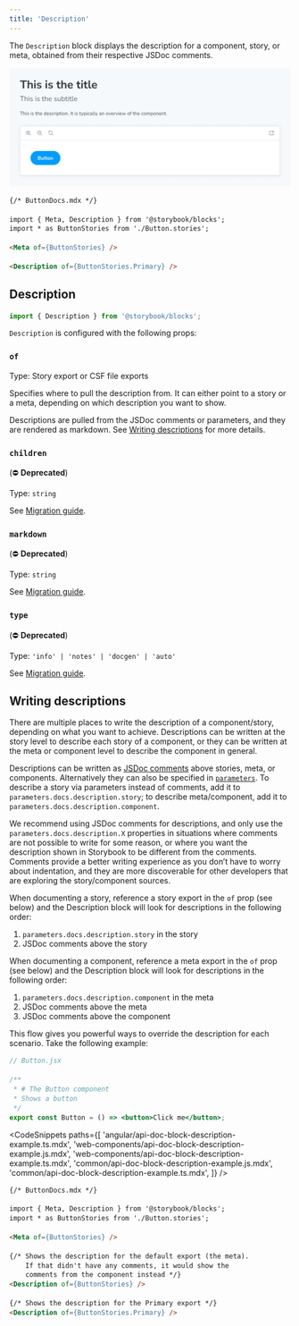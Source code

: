 ```yaml
---
title: 'Description'
---
```


<YouTubeCallout id="uAA1JvLcl-w" title="Avoid Documentation Nightmares with Storybook's Description Doc Block" params='start=84' />

The `Description` block displays the description for a component, story, or meta, obtained from their respective JSDoc comments.

![Screenshot of Description block](./doc-block-title-subtitle-description.png)

<!-- prettier-ignore-start -->
```md
{/* ButtonDocs.mdx */}

import { Meta, Description } from '@storybook/blocks';
import * as ButtonStories from './Button.stories';

<Meta of={ButtonStories} />

<Description of={ButtonStories.Primary} />
```
<!-- prettier-ignore-end -->

## Description

```js
import { Description } from '@storybook/blocks';
```

`Description` is configured with the following props:

### `of`

Type: Story export or CSF file exports

Specifies where to pull the description from. It can either point to a story or a meta, depending on which description you want to show.

Descriptions are pulled from the JSDoc comments or parameters, and they are rendered as markdown. See [Writing descriptions](#writing-descriptions) for more details.

### `children`

(⛔️ **Deprecated**)

Type: `string`

See [Migration guide](https://github.com/storybookjs/storybook/blob/next/MIGRATION.md#description-block-parametersnotes-and-parametersinfo).

### `markdown`

(⛔️ **Deprecated**)

Type: `string`

See [Migration guide](https://github.com/storybookjs/storybook/blob/next/MIGRATION.md#description-block-parametersnotes-and-parametersinfo).

### `type`

(⛔️ **Deprecated**)

Type: `'info' | 'notes' | 'docgen' | 'auto'`

See [Migration guide](https://github.com/storybookjs/storybook/blob/next/MIGRATION.md#description-block-parametersnotes-and-parametersinfo).

## Writing descriptions

There are multiple places to write the description of a component/story, depending on what you want to achieve. Descriptions can be written at the story level to describe each story of a component, or they can be written at the meta or component level to describe the component in general.

Descriptions can be written as [JSDoc comments](https://jsdoc.app/about-getting-started.html) above stories, meta, or components. Alternatively they can also be specified in [`parameters`](../writing-stories/parameters.md). To describe a story via parameters instead of comments, add it to `parameters.docs.description.story`; to describe meta/component, add it to `parameters.docs.description.component`.

We recommend using JSDoc comments for descriptions, and only use the `parameters.docs.description.X` properties in situations where comments are not possible to write for some reason, or where you want the description shown in Storybook to be different from the comments. Comments provide a better writing experience as you don’t have to worry about indentation, and they are more discoverable for other developers that are exploring the story/component sources.

When documenting a story, reference a story export in the `of` prop (see below) and the Description block will look for descriptions in the following order:

1. `parameters.docs.description.story` in the story
2. JSDoc comments above the story

When documenting a component, reference a meta export in the `of` prop (see below) and the Description block will look for descriptions in the following order:

1. `parameters.docs.description.component` in the meta
2. JSDoc comments above the meta
3. JSDoc comments above the component

This flow gives you powerful ways to override the description for each scenario. Take the following example:

```jsx
// Button.jsx

/**
 * # The Button component
 * Shows a button
 */
export const Button = () => <button>Click me</button>;
```

<!-- prettier-ignore-start -->

<CodeSnippets
  paths={[
    'angular/api-doc-block-description-example.ts.mdx',
    'web-components/api-doc-block-description-example.js.mdx',
    'web-components/api-doc-block-description-example.ts.mdx',
    'common/api-doc-block-description-example.js.mdx',
    'common/api-doc-block-description-example.ts.mdx',
  ]}
/>

<!-- prettier-ignore-end -->

<!-- prettier-ignore-start -->
```md
{/* ButtonDocs.mdx */}

import { Meta, Description } from '@storybook/blocks';
import * as ButtonStories from './Button.stories';

<Meta of={ButtonStories} />

{/* Shows the description for the default export (the meta).
    If that didn't have any comments, it would show the 
    comments from the component instead */}
<Description of={ButtonStories} />

{/* Shows the description for the Primary export */}
<Description of={ButtonStories.Primary} />
```
<!-- prettier-ignore-end -->

